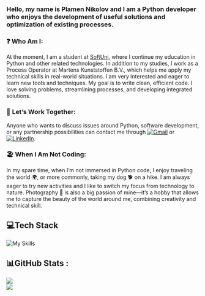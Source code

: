 ### Hello, my name is Plamen Nikolov and I am a Python developer who enjoys the development of useful solutions and optimization of existing processes.


### ❓ **Who Am I**: 

At the moment, I am a student at [SoftUni](https://softuni.bg/curriculum), where I continue my education in Python and other related technologies. 
In addition to my studies, I work as a Process Operator at Martens Kunststoffen B.V., which helps me apply my technical skills in real-world situations.
I am very interested and eager to learn new tools and techniques. My goal is to write clean, efficient code. I love solving problems, streamlining processes, and developing integrated solutions.

### 🤝 **Let’s Work Together**:

Anyone who wants to discuss issues around Python, software development, or any partnership possibilities can contact me through [![Gmail](https://img.shields.io/badge/Gmail-D14836?logo=gmail&logoColor=white)](mailto:pgnikolov@gmail.com) or [![LinkedIn](https://img.shields.io/badge/Linkedin-%230077B5.svg?logo=linkedin&logoColor=white)](https://www.linkedin.com/in/pgnikolov/).

### 🏖️ **When I Am Not Coding**:

In my spare time, when I’m not immersed in Python code, I enjoy traveling the world 🌍, or more commonly, taking my dog 🐕 on a hike. 
I am always eager to try new activities and I like to switch my focus from technology to nature.
Photography 📸 is also a big passion of mine—it’s a hobby that allows me to capture the beauty of the world around me, combining creativity and technical skill. 

## 💻Tech Stack
![My Skills](https://go-skill-icons.vercel.app/api/icons?i=python,pycharm,javascript,vscode,jupyter,html,css,github)


## 📊GitHub Stats :
![](https://github-readme-streak-stats.herokuapp.com/?user=pgnikolov&theme=vue-dark&hide_border=false)<br/>
![](https://github-readme-stats.vercel.app/api/top-langs/?username=pgnikolov&theme=vue-dark&hide_border=false&include_all_commits=false&count_private=false&layout=compact)
          

